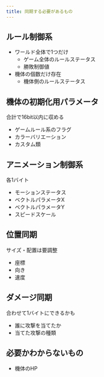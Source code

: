 ```yaml
---
title: 同期する必要があるもの
---
```


## ルール制御系
* ワールド全体で1つだけ
    * ゲーム全体のルールステータス
    * 勝敗制御値
* 機体の個数だけ存在
    * 機体側のルールステータス

## 機体の初期化用パラメータ
合計で16bit以内に収める
* ゲームルール系のフラグ
* カラーバリエーション
* カスタム類

## アニメーション制御系
各1バイト
* モーションステータス
* ベクトルパラメータX
* ベクトルパラメータY
* スピードスケール

## 位置同期
サイズ・配置は要調整
* 座標
* 向き
* 速度

## ダメージ同期
合わせて1バイトにできるかも
* 誰に攻撃を当てたか
* 当てた攻撃の種類

## 必要かわからないもの
* 機体のHP
